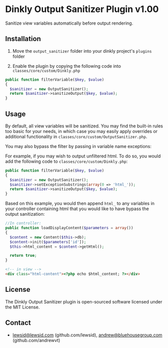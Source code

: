 Dinkly Output Sanitizer Plugin v1.00
====================================

Sanitize view variables automatically before output rendering.


Installation
------------

  1. Move the `output_sanitizer` folder into your dinkly project's `plugins` folder

  2. Enable the plugin by copying the following code into `classes/core/custom/Dinkly.php`

  ```php
  public function filterVariable($key, $value)
  {
    $sanitizer = new OutputSanitizer();
    return $sanitizer->sanitizeOutput($key, $value);
  }
  ```

Usage
-----

By default, all view variables will be sanitized. You may find the built-in rules too basic for your needs, in which case you may easily apply overrides or additional functionality in `classes/core/custom/OutputSanitizer.php`.

You may also bypass the filter by passing in variable name exceptions:

For example, if you may wish to output unfiltered html. To do so, you would add the following code to `classes/core/custom/Dinkly.php`:

  ```php
  public function filterVariable($key, $value)
  {
    $sanitizer = new OutputSanitizer();
    $sanitizer->setExceptionSubstrings(array(0 => 'html_'));
    return $sanitizer->sanitizeOutput($key, $value);
  }
  ```

Based on this example, you would then append `html_` to any variables in your controller containing html that you would like to have bypass the output sanitization:

  ```php
  //In controller:
  public function loadDisplayContent($parameters = array())
  {
    $content = new Content($this->db);
    $content->init($parameters['id']);
    $this->html_content = $content->getHtml();

    return true;
  }
  ```

  ```html
  <!-- in view -->
  <div class="html-content"><?php echo $html_content; ?></div>
  ```

License
-------

The Dinkly Output Sanitizer plugin is open-sourced software licensed under the MIT License.


Contact
-------

  - lewsid@lewsid.com (github.com/lewsid), andrew@bluehousegroup.com (github.com/andrewvt)
